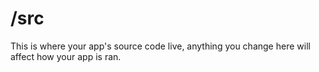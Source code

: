 # /src

This is where your app's source code live, anything you change here will affect how your app is ran.
